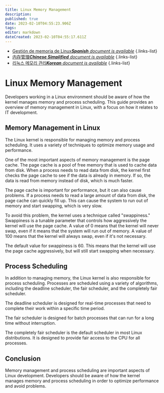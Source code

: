 ```yaml
---
title: Linux Memory Management
description: 
published: true
date: 2023-02-10T04:55:23.906Z
tags: 
editor: markdown
dateCreated: 2023-02-10T04:55:17.611Z
---
```


- [Gestión de memoria de Linux***Spanish** document is available*](/es/Knowledge-base/Linux/linux-memory-management)
{.links-list}
- [内存管理***Chinese Simplified** document is available*](/zh/Knowledge-base/Linux/linux-memory-management)
{.links-list}
- [리눅스 메모리 관리***Korean** document is available*](/ko/Knowledge-base/Linux/linux-memory-management)
{.links-list}


# Linux Memory Management

Developers working in a Linux environment should be aware of how the kernel manages memory and process scheduling. This guide provides an overview of memory management in Linux, with a focus on how it relates to IT development.

## Memory Management in Linux

The Linux kernel is responsible for managing memory and process scheduling. It uses a variety of techniques to optimize memory usage and performance.

One of the most important aspects of memory management is the page cache. The page cache is a pool of free memory that is used to cache data from disk. When a process needs to read data from disk, the kernel first checks the page cache to see if the data is already in memory. If so, the data is read from memory instead of disk, which is much faster.

The page cache is important for performance, but it can also cause problems. If a process needs to read a large amount of data from disk, the page cache can quickly fill up. This can cause the system to run out of memory and start swapping, which is very slow.

To avoid this problem, the kernel uses a technique called "swappiness." Swappiness is a tunable parameter that controls how aggressively the kernel will use the page cache. A value of 0 means that the kernel will never swap, even if it means that the system will run out of memory. A value of 100 means that the kernel will always swap, even if it's not necessary.

The default value for swappiness is 60. This means that the kernel will use the page cache aggressively, but will still start swapping when necessary.

## Process Scheduling

In addition to managing memory, the Linux kernel is also responsible for process scheduling. Processes are scheduled using a variety of algorithms, including the deadline scheduler, the fair scheduler, and the completely fair scheduler.

The deadline scheduler is designed for real-time processes that need to complete their work within a specific time period.

The fair scheduler is designed for batch processes that can run for a long time without interruption.

The completely fair scheduler is the default scheduler in most Linux distributions. It is designed to provide fair access to the CPU for all processes.

## Conclusion

Memory management and process scheduling are important aspects of Linux development. Developers should be aware of how the kernel manages memory and process scheduling in order to optimize performance and avoid problems.